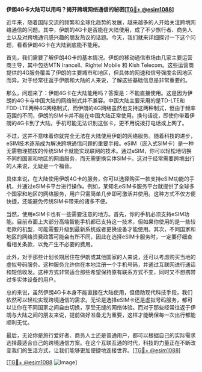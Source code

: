 **伊朗4G卡大陆可以用吗？揭开跨境网络通信的秘密[[TG💪+ @esim1088](https://t.me/s/esim1088)]**

近年来，随着国际交流的频繁和全球化趋势的发展，越来越多的人开始关注跨境网络通信的问题。其中，伊朗的4G卡是否能在大陆使用，成了不少旅行者、商务人士以及对跨境通讯感兴趣的朋友热议的话题。今天，我们就来详细探讨一下这个问题，看看伊朗4G卡在大陆到底能不能用。

首先，我们需要了解伊朗4G卡的基本情况。伊朗的移动通信市场由几家主要运营商主导，其中包括MTN Irancell、Rightel Mobile 和 Kish Telecom。这些运营商提供的4G服务覆盖了伊朗的主要城市和地区，但具体的网速和信号强度会因地区而异。对于经常往返于伊朗和大陆的人来说，了解这些基础信息是非常重要的。

那么，问题来了：伊朗4G卡在大陆能用吗？答案是：不能直接使用。这是因为伊朗的4G卡与中国大陆的网络制式并不兼容。中国大陆主要采用的是TD-LTE和FDD-LTE两种4G网络制式，而伊朗的4G网络虽然也支持这两种制式，但由于频率范围的不同，伊朗的SIM卡并不能在中国大陆正常使用。换句话说，即使你带着伊朗的4G卡到了大陆，手机可能无法识别这张卡，更不用说拨打电话或上网了。

不过，这并不意味着你就完全无法在大陆使用伊朗的网络服务。随着科技的进步，eSIM技术逐渐成为解决跨境通信问题的重要手段。eSIM（嵌入式SIM卡）是一种无需物理插拔的传统SIM卡就能实现联网的技术。通过eSIM，你可以轻松地切换不同的国家和地区的网络服务，而无需更换实体SIM卡。这对于经常需要跨境出行的人来说，无疑是一个福音。

具体来说，在大陆使用伊朗4G卡的服务，你可以选择购买一款支持eSIM功能的手机，并通过eSIM卡平台进行操作。例如，某知名eSIM卡服务平台就提供了全球多个国家和地区的网络服务，用户只需简单几步即可激活并使用。这种方式不仅方便快捷，还能避免传统SIM卡带来的诸多不便。

当然，使用eSIM卡也有一些需要注意的地方。首先，你的手机必须支持eSIM功能。目前市面上大部分高端智能手机都已支持这一技术，但如果你使用的是一些较老款的机型，可能需要升级到最新系统或者更换设备才能使用。其次，不同国家和地区的网络资费政策可能会有所不同，因此在选择eSIM卡服务时，一定要仔细查看相关条款，以免产生不必要的费用。

此外，对于那些计划长期居住在伊朗或其他国家的人来说，还可以考虑购买当地的虚拟号码服务。这种服务允许你在本地注册一个手机号码，并通过互联网进行通话和短信收发。这种方式非常适合那些希望保持原有联系方式不变，同时又不想携带过多实体设备的用户。

总的来说，虽然伊朗4G卡本身不能直接在大陆使用，但借助现代科技手段，我们依然可以轻松实现跨境通信的需求。无论是选择eSIM卡还是虚拟号码服务，都可以让你在不同国家之间自由切换，享受无缝的网络体验。而对于那些经常往返于伊朗与大陆之间的朋友来说，提前做好准备尤为重要，这样才能确保每一次出行都能顺利无忧。

最后，无论你是旅行爱好者、商务人士还是普通用户，都可以根据自己的实际需求选择最适合自己的跨境通信方案。在这个互联互通的时代，科技的力量正在不断改变我们的生活方式，让我们能够更加便捷地连接世界。[[TG💪+ @esim1088](https://t.me/s/esim1088)]

[[TG💪+ @esim1088](https://t.me/s/esim1088) ![Image](https://i.postimg.cc/4NQfJmqS/Snipaste-2025-05-13-00-14-12.png)]